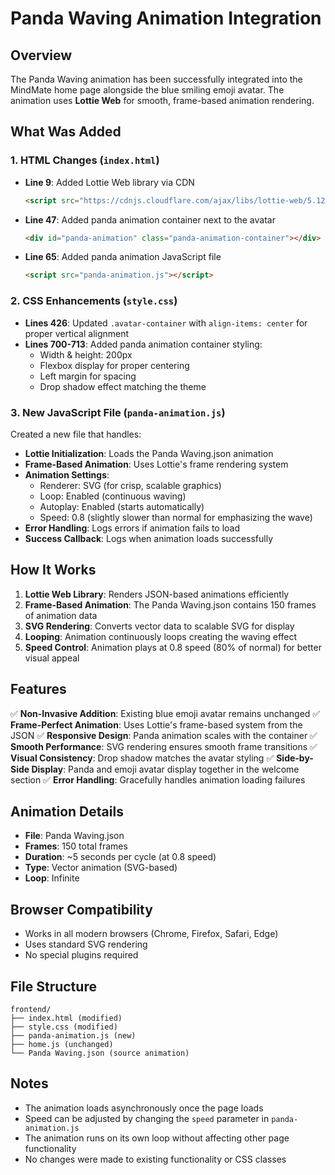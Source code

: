 # Panda Waving Animation Integration

## Overview
The Panda Waving animation has been successfully integrated into the MindMate home page alongside the blue smiling emoji avatar. The animation uses **Lottie Web** for smooth, frame-based animation rendering.

## What Was Added

### 1. **HTML Changes** (`index.html`)
- **Line 9**: Added Lottie Web library via CDN
  ```html
  <script src="https://cdnjs.cloudflare.com/ajax/libs/lottie-web/5.12.2/lottie.min.js"></script>
  ```
- **Line 47**: Added panda animation container next to the avatar
  ```html
  <div id="panda-animation" class="panda-animation-container"></div>
  ```
- **Line 65**: Added panda animation JavaScript file
  ```html
  <script src="panda-animation.js"></script>
  ```

### 2. **CSS Enhancements** (`style.css`)
- **Lines 426**: Updated `.avatar-container` with `align-items: center` for proper vertical alignment
- **Lines 700-713**: Added panda animation container styling:
  - Width & height: 200px
  - Flexbox display for proper centering
  - Left margin for spacing
  - Drop shadow effect matching the theme

### 3. **New JavaScript File** (`panda-animation.js`)
Created a new file that handles:
- **Lottie Initialization**: Loads the Panda Waving.json animation
- **Frame-Based Animation**: Uses Lottie's frame rendering system
- **Animation Settings**:
  - Renderer: SVG (for crisp, scalable graphics)
  - Loop: Enabled (continuous waving)
  - Autoplay: Enabled (starts automatically)
  - Speed: 0.8 (slightly slower than normal for emphasizing the wave)
- **Error Handling**: Logs errors if animation fails to load
- **Success Callback**: Logs when animation loads successfully

## How It Works

1. **Lottie Web Library**: Renders JSON-based animations efficiently
2. **Frame-Based Animation**: The Panda Waving.json contains 150 frames of animation data
3. **SVG Rendering**: Converts vector data to scalable SVG for display
4. **Looping**: Animation continuously loops creating the waving effect
5. **Speed Control**: Animation plays at 0.8 speed (80% of normal) for better visual appeal

## Features

✅ **Non-Invasive Addition**: Existing blue emoji avatar remains unchanged
✅ **Frame-Perfect Animation**: Uses Lottie's frame-based system from the JSON
✅ **Responsive Design**: Panda animation scales with the container
✅ **Smooth Performance**: SVG rendering ensures smooth frame transitions
✅ **Visual Consistency**: Drop shadow matches the avatar styling
✅ **Side-by-Side Display**: Panda and emoji avatar display together in the welcome section
✅ **Error Handling**: Gracefully handles animation loading failures

## Animation Details

- **File**: Panda Waving.json
- **Frames**: 150 total frames
- **Duration**: ~5 seconds per cycle (at 0.8 speed)
- **Type**: Vector animation (SVG-based)
- **Loop**: Infinite

## Browser Compatibility

- Works in all modern browsers (Chrome, Firefox, Safari, Edge)
- Uses standard SVG rendering
- No special plugins required

## File Structure

```
frontend/
├── index.html (modified)
├── style.css (modified)
├── panda-animation.js (new)
├── home.js (unchanged)
└── Panda Waving.json (source animation)
```

## Notes

- The animation loads asynchronously once the page loads
- Speed can be adjusted by changing the `speed` parameter in `panda-animation.js`
- The animation runs on its own loop without affecting other page functionality
- No changes were made to existing functionality or CSS classes
